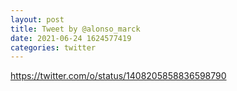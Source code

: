 ```yaml
--- 
layout: post 
title: Tweet by @alonso_marck 
date: 2021-06-24 1624577419 
categories: twitter 
--- 
```

https://twitter.com/o/status/1408205858836598790